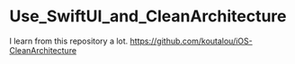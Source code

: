 # Use_SwiftUI_and_CleanArchitecture
I learn from this repository a lot. https://github.com/koutalou/iOS-CleanArchitecture

